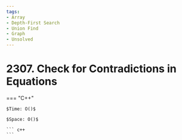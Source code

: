 ```yaml
---
tags:
- Array
- Depth-First Search
- Union Find
- Graph
- Unsolved
---
```



# 2307. Check for Contradictions in Equations

=== "C++"

    $Time: O()$

    $Space: O()$

    ``` c++
    ```